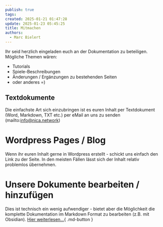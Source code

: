 ```yaml
---
publish: true
tags: 
created: 2025-01-21 01:47:28
update: 2025-01-23 05:45:25
title: Mitmachen
authors:
  - Marc Bielert
---
```


Ihr seid herzlich eingeladen euch an der Dokumentation zu beteiligen.
Mögliche Themen wären:
 - Tutorials
 - Spiele-Beschreibungen
 - Änderungen / Ergänzungen zu bestehenden Seiten
 - oder anderes =)

## Textdokumente
Die einfachste Art sich einzubringen ist es euren Inhalt per Textdokument (Word, Markdown, TXT etc.) per eMail an uns zu senden (mailto:info@nica.network)

# Wordpress Pages / Blog
Wenn ihr euren Inhalt gerne in Wordpress erstellt - schickt uns einfach den Link zu der Seite. In den meisten Fällen lässt sich der Inhalt relativ problemlos übernehmen.

# Unsere Dokumente bearbeiten / hinzufügen
Dies ist technisch ein wenig aufwendiger - bietet aber die Möglichkeit die komplette Dokumentation im Markdown Format zu bearbeiten (z.B. mit Obsidian).
[Hier weiterlesen...](github-for-users.md){ .md-button }